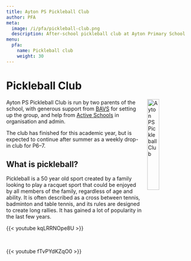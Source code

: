 ```yaml
---
title: Ayton PS Pickleball Club
author: PFA
meta:
  image: /i/pfa/pickleball-club.png
  description: After-school pickleball club at Ayton Primary School
menu:
  pfa:
    name: Pickleball club
    weight: 30
---
```


# Pickleball Club

<img src="/i/pfa/pickleball-club.svg" alt="Ayton PS Pickleball Club" style="width:25%;height:auto;float:right;margin-left:1em;margin-bottom:1em;">

Ayton PS Pickleball Club is run by two parents of the school, with generous support from [BAVS](https://www.bavs.org.uk) for setting up the group, and help from [Active Schools](https://sportscotland.org.uk/schools/active-schools/) in organisation and admin.

The club has finished for this academic year, but is expected to continue after summer as a weekly drop-in club for P6–7.

## What is pickleball?

Pickleball is a 50 year old sport created by a family looking to play a racquet sport that could be enjoyed by all members of the family, regardless of age and ability. It is often described as a cross between tennis, badminton and table tennis, and its rules are designed to create long rallies. It has gained a lot of popularity in the last few years.

{{< youtube kqLRRNOpe8U >}}

&nbsp;

{{< youtube fTvPYdKZqO0 >}}
